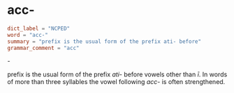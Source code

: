# acc-

``` toml
dict_label = "NCPED"
word = "acc-"
summary = "prefix is the usual form of the prefix ati- before"
grammar_comment = "acc"
```

\-

prefix is the usual form of the prefix *ati\-* before vowels other than *ī*. In words of more than three syllables the vowel following *acc\-* is often strengthened.

